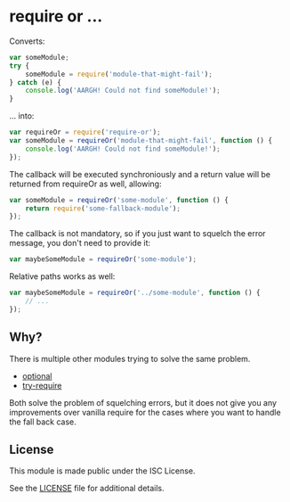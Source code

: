# require or ...

Converts:

```js
var someModule;
try {
    someModule = require('module-that-might-fail');
} catch (e) {
    console.log('AARGH! Could not find someModule!');
}
```

... into:

```js
var requireOr = require('require-or');
var someModule = requireOr('module-that-might-fail', function () {
    console.log('AARGH! Could not find someModule!');
});
```

The callback will be executed synchroniously and a return value
will be returned from requireOr as well, allowing:

```js
var someModule = requireOr('some-module', function () {
    return require('some-fallback-module');
});
```

The callback is not mandatory, so if you just want to squelch the
error message, you don't need to provide it:

```js
var maybeSomeModule = requireOr('some-module');
```

Relative paths works as well:

```js
var maybeSomeModule = requireOr('../some-module', function () {
    // ...
});
```

## Why?

There is multiple other modules trying to solve the same problem.

- [optional](https://github.com/tony-o/node-optional)
- [try-require](https://github.com/rragan/try-require)

Both solve the problem of squelching errors, but it does not give you any
improvements over vanilla require for the cases where you want to handle the
fall back case.

## License

This module is made public under the ISC License.

See the [LICENSE](https://github.com/gustavnikolaj/require-or/blob/master/LICENSE)
file for additional details.
